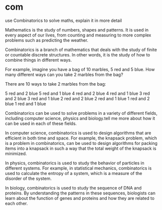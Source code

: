 # com

use Combinatorics to solve maths, explain it in more detail


Mathematics is the study of numbers, shapes and patterns. It is used in every aspect of our lives, from counting and measuring to more complex problems such as predicting the weather.

Combinatorics is a branch of mathematics that deals with the study of finite or countable discrete structures. In other words, it is the study of how to combine things in different ways.

For example, imagine you have a bag of 10 marbles, 5 red and 5 blue. How many different ways can you take 2 marbles from the bag?

There are 10 ways to take 2 marbles from the bag:

5 red and 2 blue
5 red and 1 blue
4 red and 2 blue
4 red and 1 blue
3 red and 2 blue
3 red and 1 blue
2 red and 2 blue
2 red and 1 blue
1 red and 2 blue
1 red and 1 blue

Combinatorics can be used to solve problems in a variety of different fields, including computer science, physics and biology.tell me more about how it can be used in each of these fields.

In computer science, combinatorics is used to design algorithms that are efficient in both time and space. For example, the knapsack problem, which is a problem in combinatorics, can be used to design algorithms for packing items into a knapsack in such a way that the total weight of the knapsack is minimized.

In physics, combinatorics is used to study the behavior of particles in different systems. For example, in statistical mechanics, combinatorics is used to calculate the entropy of a system, which is a measure of the disorder of the system.

In biology, combinatorics is used to study the sequence of DNA and proteins. By understanding the patterns in these sequences, biologists can learn about the function of genes and proteins and how they are related to each other.
